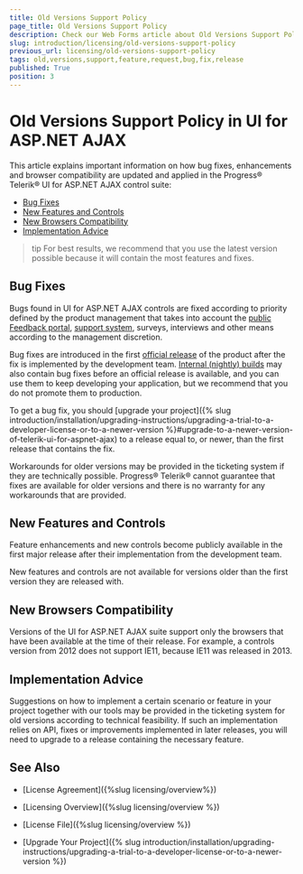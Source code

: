 ```yaml
---
title: Old Versions Support Policy
page_title: Old Versions Support Policy
description: Check our Web Forms article about Old Versions Support Policy for UI for ASP.NET AJAX.
slug: introduction/licensing/old-versions-support-policy
previous_url: licensing/old-versions-support-policy
tags: old,versions,support,feature,request,bug,fix,release
published: True
position: 3
---
```


# Old Versions Support Policy in UI for ASP.NET AJAX

This article explains important information on how bug fixes, enhancements and browser compatibility are updated and applied in the Progress&reg; Telerik&reg; UI for ASP.NET AJAX control suite:

* [Bug Fixes](#bug-fixes)
* [New Features and Controls](#new-features-and-controls)
* [New Browsers Compatibility](#new-browsers-compatibility)
* [Implementation Advice](#implementation-advice)

>tip For best results, we recommend that you use the latest version possible because it will contain the most features and fixes.

## Bug Fixes

Bugs found in UI for ASP.NET AJAX controls are fixed according to priority defined by the product management that takes into account the [public Feedback portal](https://feedback.telerik.com/Project/108), [support system](https://www.telerik.com/account/support-tickets/available-support-list.aspx), surveys, interviews and other means according to the management discretion.

Bug fixes are introduced in the first [official release](https://www.telerik.com/support/whats-new/aspnet-ajax/release-history) of the product after the fix is implemented by the development team. [Internal (nightly) builds](https://www.telerik.com/support/kb/aspnet-ajax/details/latest-internal-builds) may also contain bug fixes before an official release is available, and you can use them to keep developing your application, but we recommend that you do not promote them to production.

To get a bug fix, you should [upgrade your project]({% slug introduction/installation/upgrading-instructions/upgrading-a-trial-to-a-developer-license-or-to-a-newer-version %}#upgrade-to-a-newer-version-of-telerik-ui-for-aspnet-ajax) to a release equal to, or newer, than the first release that contains the fix.

Workarounds for older versions may be provided in the ticketing system if they are technically possible. Progress&reg; Telerik&reg; cannot guarantee that fixes are available for older versions and there is no warranty for any workarounds that are provided.

## New Features and Controls

Feature enhancements and new controls become publicly available in the first major release after their implementation from the development team.

New features and controls are not available for versions older than the first version they are released with.

## New Browsers Compatibility

Versions of the UI for ASP.NET AJAX suite support only the browsers that have been available at the time of their release. For example, a controls version from 2012 does not support IE11, because IE11 was released in 2013.

## Implementation Advice

Suggestions on how to implement a certain scenario or feature in your project together with our tools may be provided in the ticketing system for old versions according to technical feasibility. If such an implementation relies on API, fixes or improvements implemented in later releases, you will need to upgrade to a release containing the necessary feature.



## See Also

 * [License Agreement]({%slug licensing/overview%})

 * [Licensing Overview]({%slug licensing/overview %})

 * [License File]({%slug licensing/overview %})

 * [Upgrade Your Project]({% slug introduction/installation/upgrading-instructions/upgrading-a-trial-to-a-developer-license-or-to-a-newer-version %})
